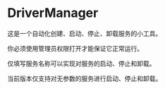 # DriverManager
这是一个自动化创建、启动、停止、卸载服务的小工具。

你必须使用管理员权限打开才能保证它正常运行。

仅填写服务名称可以实现对服务的启动、停止和卸载。

当前版本仅支持对无参数的服务进行启动、停止和卸载。